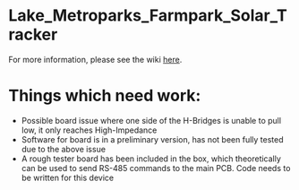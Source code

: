 # Lake_Metroparks_Farmpark_Solar_Tracker
For more information, please see the wiki [here](https://github.com/FarmparkSolarTracker/Lake_Metroparks_Farmpark_Solar_Tracker/wiki).  


# Things which need work:
* Possible board issue where one side of the H-Bridges is unable to pull low, it only reaches High-Impedance
* Software for board is in a preliminary version, has not been fully tested due to the above issue
* A rough tester board has been included in the box, which theoretically can be used to send RS-485 commands to the main PCB. Code needs to be written for this device